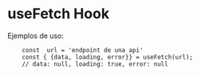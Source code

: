 # useFetch Hook

Ejemplos de uso:
```
    const  url = 'endpoint de una api'
    const { {data, loading, error}} = useFetch(url);
    // data: null, loading: true, error: null    

```